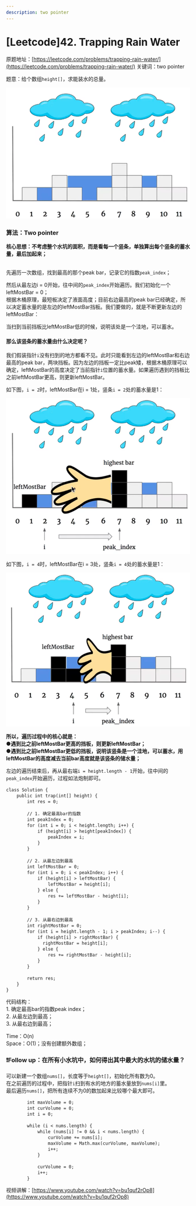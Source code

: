 ```yaml
---
description: two pointer
---
```


# \[Leetcode]42. Trapping Rain Water

原题地址：[https://leetcode.com/problems/trapping-rain-water/](https://leetcode.com/problems/trapping-rain-water/) 关键词：two pointer

题意：给个数组`height[]`，求能装水的总量。

![](<../.gitbook/assets/Screen Shot 2021-07-08 at 12.09.12 AM.png>)



### 算法：Two pointer

**核心思想：不考虑整个水坑的面积，而是看每一个竖条，单独算出每个竖条的蓄水量，最后加起来；**

\
先遍历一次数组，找到最高的那个peak bar，记录它的指数`peak_index`；

然后从最左边i = 0开始，往中间的`peak_index`开始遍历。我们初始化一个leftMostBar = 0；\
根据木桶原理，最短板决定了液面高度；目前右边最高的peak bar已经确定，所以决定蓄水量的是左边的leftMostBar挡板。我们要做的，就是不断更新左边的leftMostBar：

当扫到当前挡板比leftMostBar低的时候，说明该处是一个洼地，可以蓄水。

#### 那么该竖条的蓄水量由什么决定呢？

我们假装指针`i`没有扫到的地方都看不见。此时只能看到左边的leftMostBar和右边最高的peak bar，两块挡板。因为左边的挡板一定比peak矮，根据木桶原理可以确定，leftMostBar的高度决定了当前指针`i`位置的蓄水量。如果遍历遇到的挡板比之前leftMostBar更高，则更新leftMostBar。

如下图，`i = 2`时，leftMostBar在i = 1处，竖条`i = 2`处的蓄水量是1：

![](<../.gitbook/assets/Screen Shot 2021-07-08 at 1.01.26 AM.png>)



如下图，`i = 4`时，leftMostBar在i = 3处，竖条`i = 4`处的蓄水量是1：

![](<../.gitbook/assets/Screen Shot 2021-07-08 at 1.18.18 AM.png>)

**所以，遍历过程中的核心就是：**\
**●遇到比之前leftMostBar更高的挡板，则更新leftMostBar；**\
**●遇到比之前leftMostBar更低的挡板，说明该竖条是一个洼地，可以蓄水，用leftMostBar的高度减去当前bar高度就是该竖条的储水量；**



左边的遍历结束后，再从最右端`i = height.length - 1`开始，往中间的`peak_index`开始遍历，过程如法炮制即可。

```
class Solution {
    public int trap(int[] height) {
        int res = 0;
        
        // 1. 确定最高bar的指数
        int peakIndex = 0;
        for (int i = 0; i < height.length; i++) {
            if (height[i] > height[peakIndex]) {
                peakIndex = i;
            }
        }
        
        // 2. 从最左边到最高
        int leftMostBar = 0;
        for (int i = 0; i < peakIndex; i++) {
            if (height[i] > leftMostBar) {
                leftMostBar = height[i];
            } else {
                res += leftMostBar - height[i];
            }
        }
        
        // 3. 从最右边到最高
        int rightMostBar = 0;
        for (int i = height.length - 1; i > peakIndex; i--) {
            if (height[i] > rightMostBar) {
              rightMostBar = height[i];
            } else {
                res += rightMostBar - height[i];
            }
        }
        
        return res;
    }
}
```

代码结构：\
1\. 确定最高bar的指数peak index；\
2\. 从最左边到最高；\
3\. 从最右边到最高；

Time：O(n)\
Space：O(1)；没有创建额外数组；



### ❗️Follow up：在所有小水坑中，如何得出其中最大的水坑的储水量？

可以新建一个数组`nums[]`，长度等于`height[]`，初始化所有数为0。\
在之前遍历的过程中，把指针`i`扫到有水的地方的蓄水量放到`nums[i]`里。\
最后遍历`nums[]`，把所有连续不为0的数加起来比较哪个最大即可。

```
        int maxVolume = 0;
        int curVolume = 0;
        int i = 0;
         
        while (i < nums.length) {
            while (nums[i] != 0 && i < nums.length) {
                curVolume += nums[i];
                maxVolume = Math.max(curVolume, maxVolume);
                i++;
            }
            
            curVolume = 0;
            i++;
        }
```







视频讲解：[https://www.youtube.com/watch?v=bu1quf2rOp8](https://www.youtube.com/watch?v=bu1quf2rOp8)


